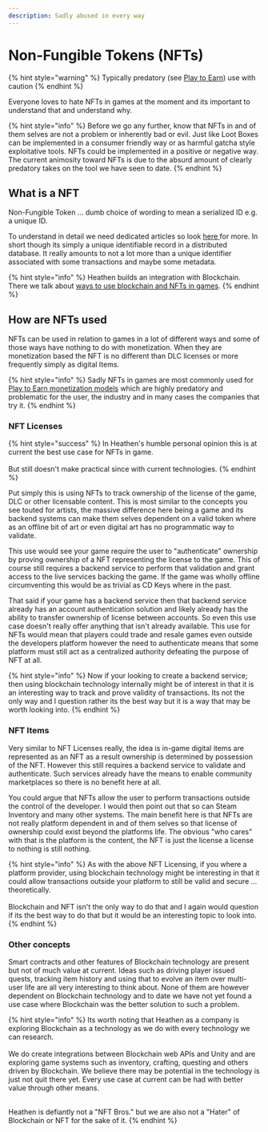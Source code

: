 ```yaml
---
description: Sadly abused in every way
---
```


# Non-Fungible Tokens (NFTs)

{% hint style="warning" %}
Typically predatory (see [Play to Earn](../../models/play-to-earn.md)) use with caution
{% endhint %}

Everyone loves to hate NFTs in games at the moment and its important to understand that and understand why.

{% hint style="info" %}
Before we go any further, know that NFTs in and of them selves are not a problem or inherently bad or evil. Just like Loot Boxes can be implemented in a consumer friendly way or as harmful gatcha style exploitative tools. NFTs could be implemented in a positive or negative way. The current animosity toward NFTs is due to the absurd amount of clearly predatory takes on the tool we have seen to date.
{% endhint %}

## What is a NFT

Non-Fungible Token ... dumb choice of wording to mean a serialized ID e.g. a unique ID.

To understand in detail we need dedicated articles so look [here ](blockchain-and-nfts.md)for more. In short though its simply a unique identifiable record in a distributed database. It really amounts to not a lot more than a unique identifier associated with some transactions and maybe some metadata.

{% hint style="info" %}
Heathen builds an integration with Blockchain.\
There we talk about [ways to use blockchain and NFTs in games](../../../../../assets/bgsdk/learning/core-concepts/nfts-in-game.md).
{% endhint %}

## How are NFTs used

NFTs can be used in relation to games in a lot of different ways and some of those ways have nothing to do with monetization. When they are monetization based the NFT is no different than DLC licenses or more frequently simply as digital Items.

{% hint style="info" %}
Sadly NFTs in games are most commonly used for [Play to Earn monetization models](../../models/play-to-earn.md) which are highly predatory and problematic for the user, the industry and in many cases the companies that try it.
{% endhint %}

### NFT Licenses

{% hint style="success" %}
In Heathen's humble personal opinion this is at current the best use case for NFTs in game.\
\
But still doesn't make practical since with current technologies.
{% endhint %}

Put simply this is using NFTs to track ownership of the license of the game, DLC or other licensable content. This is most similar to the concepts you see touted for artists, the massive difference here being a game and its backend systems can make them selves dependent on a valid token where as an offline bit of art or even digital art has no programmatic way to validate.

This use would see your game require the user to "authenticate" ownership by proving ownership of a NFT representing the license to the game. This of course still requires a backend service to perform that validation and grant access to the live services backing the game. If the game was wholly offline circumventing this would be as trivial as CD Keys where in the past.

That said if your game has a backend service then that backend service already has an account authentication solution and likely already has the ability to transfer ownership of license between accounts. So even this use case doesn't really offer anything that isn't already available. This use for NFTs would mean that players could trade and resale games even outside the developers platform however the need to authenticate means that some platform must still act as a centralized authority defeating the purpose of NFT at all.

{% hint style="info" %}
Now if your looking to create a backend service; then using blockchain technology internally might be of interest in that it is an interesting way to track and prove validity of transactions. Its not the only way and I question rather its the best way but it is a way that may be worth looking into.
{% endhint %}

### NFT Items

Very similar to NFT Licenses really, the idea is in-game digital items are represented as an NFT as a result ownership is determined by possession of the NFT. However this still requires a backend service to validate and authenticate. Such services already have the means to enable community marketplaces so there is no benefit here at all.

You could argue that NFTs allow the user to perform transactions outside the control of the developer. I would then point out that so can Steam Inventory and many other systems. The main benefit here is that NFTs are not really platform dependent in and of them selves so that license of ownership could exist beyond the platforms life. The obvious "who cares" with that is the platform is the content, the NFT is just the license a license to nothing is still nothing.

{% hint style="info" %}
As with the above NFT Licensing, if you where a platform provider, using blockchain technology might be interesting in that it could allow transactions outside your platform to still be valid and secure ... theoretically. \
\
Blockchain and NFT isn't the only way to do that and I again would question if its the best way to do that but it would be an interesting topic to look into.
{% endhint %}

### Other concepts

Smart contracts and other features of Blockchain technology are present but not of much value at current. Ideas such as driving player issued quests, tracking item history and using that to evolve an item over multi-user life are all very interesting to think about. None of them are however dependent on Blockchain technology and to date we have not yet found a use case where Blockchain was the better solution to such a problem.

{% hint style="info" %}
Its worth noting that Heathen as a company is exploring Blockchain as a technology as we do with every technology we can research.\
\
We do create integrations between Blockchain web APIs and Unity and are exploring game systems such as inventory, crafting, questing and others driven by Blockchain. We believe there may be potential in the technology is just not quit there yet. Every use case at current can be had with better value through other means.

\
Heathen is defiantly not a "NFT Bros." but we are also not a "Hater" of Blockchain or NFT for the sake of it.&#x20;
{% endhint %}

